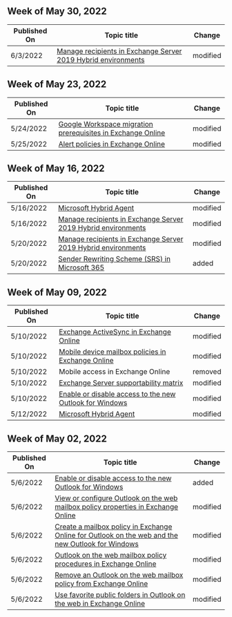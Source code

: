 <!-- This file is generated automatically each week. Changes made to this file will be overwritten.-->



## Week of May 30, 2022


| Published On |Topic title | Change |
|------|------------|--------|
| 6/3/2022 | [Manage recipients in Exchange Server 2019 Hybrid environments](/Exchange/manage-hybrid-exchange-recipients-with-management-tools) | modified |


## Week of May 23, 2022


| Published On |Topic title | Change |
|------|------------|--------|
| 5/24/2022 | [Google Workspace migration prerequisites in Exchange Online](/Exchange/mailbox-migration/googleworkspace-migration-prerequisites) | modified |
| 5/25/2022 | [Alert policies in Exchange Online](/Exchange/monitoring/mail-flow-insights/alert-policy-and-its-configuration) | modified |


## Week of May 16, 2022


| Published On |Topic title | Change |
|------|------------|--------|
| 5/16/2022 | [Microsoft Hybrid Agent](/Exchange/hybrid-deployment/hybrid-agent) | modified |
| 5/16/2022 | [Manage recipients in Exchange Server 2019 Hybrid environments](/Exchange/manage-hybrid-exchange-recipients-with-management-tools) | modified |
| 5/20/2022 | [Manage recipients in Exchange Server 2019 Hybrid environments](/Exchange/manage-hybrid-exchange-recipients-with-management-tools) | modified |
| 5/20/2022 | [Sender Rewriting Scheme (SRS) in Microsoft 365](/Exchange/mail-flow-best-practices/sender-rewriting-scheme) | added |


## Week of May 09, 2022


| Published On |Topic title | Change |
|------|------------|--------|
| 5/10/2022 | [Exchange ActiveSync in Exchange Online](/Exchange/clients-and-mobile-in-exchange-online/exchange-activesync/exchange-activesync) | modified |
| 5/10/2022 | [Mobile device mailbox policies in Exchange Online](/Exchange/clients-and-mobile-in-exchange-online/exchange-activesync/mobile-device-mailbox-policies) | modified |
| 5/10/2022 | Mobile access in Exchange Online | removed |
| 5/10/2022 | [Exchange Server supportability matrix](/Exchange/plan-and-deploy/supportability-matrix?view=exchserver-2016) | modified |
| 5/10/2022 | [Enable or disable access to the new Outlook for Windows](/Exchange/clients-and-mobile-in-exchange-online/outlook-on-the-web/enable-disable-employee-access-new-outlook) | modified |
| 5/12/2022 | [Microsoft Hybrid Agent](/Exchange/hybrid-deployment/hybrid-agent) | modified |


## Week of May 02, 2022


| Published On |Topic title | Change |
|------|------------|--------|
| 5/6/2022 | [Enable or disable access to the new Outlook for Windows](/Exchange/clients-and-mobile-in-exchange-online/outlook-on-the-web/enable-disable-employee-access-new-outlook) | added |
| 5/6/2022 | [View or configure Outlook on the web mailbox policy properties in Exchange Online](/Exchange/clients-and-mobile-in-exchange-online/outlook-on-the-web/configure-outlook-web-app-mailbox-policy-properties) | modified |
| 5/6/2022 | [Create a mailbox policy in Exchange Online for Outlook on the web and the new Outlook for Windows](/Exchange/clients-and-mobile-in-exchange-online/outlook-on-the-web/create-outlook-web-app-mailbox-policy) | modified |
| 5/6/2022 | [Outlook on the web mailbox policy procedures in Exchange Online](/Exchange/clients-and-mobile-in-exchange-online/outlook-on-the-web/outlook-web-app-mailbox-policy-procedures) | modified |
| 5/6/2022 | [Remove an Outlook on the web mailbox policy from Exchange Online](/Exchange/clients-and-mobile-in-exchange-online/outlook-on-the-web/remove-outlook-web-app-mailbox-policy) | modified |
| 5/6/2022 | [Use favorite public folders in Outlook on the web in Exchange Online](/Exchange/collaboration-exo/public-folders/use-favorite-public-folders) | modified |
